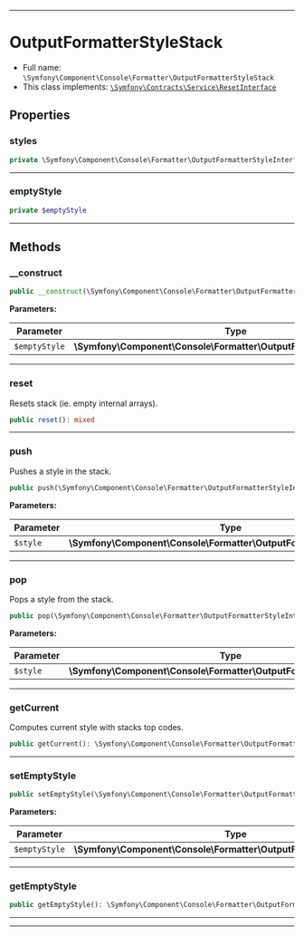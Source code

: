 ***

# OutputFormatterStyleStack

* Full name: `\Symfony\Component\Console\Formatter\OutputFormatterStyleStack`
* This class implements:
  [`\Symfony\Contracts\Service\ResetInterface`](../../../Contracts/Service/ResetInterface.md)

## Properties

### styles

```php
private \Symfony\Component\Console\Formatter\OutputFormatterStyleInterface[] $styles
```

***

### emptyStyle

```php
private $emptyStyle
```

***

## Methods

### __construct

```php
public __construct(\Symfony\Component\Console\Formatter\OutputFormatterStyleInterface $emptyStyle = null): mixed
```

**Parameters:**

| Parameter | Type | Description |
|-----------|------|-------------|
| `$emptyStyle` | **\Symfony\Component\Console\Formatter\OutputFormatterStyleInterface** |  |

***

### reset

Resets stack (ie. empty internal arrays).

```php
public reset(): mixed
```

***

### push

Pushes a style in the stack.

```php
public push(\Symfony\Component\Console\Formatter\OutputFormatterStyleInterface $style): mixed
```

**Parameters:**

| Parameter | Type | Description |
|-----------|------|-------------|
| `$style` | **\Symfony\Component\Console\Formatter\OutputFormatterStyleInterface** |  |

***

### pop

Pops a style from the stack.

```php
public pop(\Symfony\Component\Console\Formatter\OutputFormatterStyleInterface $style = null): \Symfony\Component\Console\Formatter\OutputFormatterStyleInterface
```

**Parameters:**

| Parameter | Type | Description |
|-----------|------|-------------|
| `$style` | **\Symfony\Component\Console\Formatter\OutputFormatterStyleInterface** |  |

***

### getCurrent

Computes current style with stacks top codes.

```php
public getCurrent(): \Symfony\Component\Console\Formatter\OutputFormatterStyle
```

***

### setEmptyStyle

```php
public setEmptyStyle(\Symfony\Component\Console\Formatter\OutputFormatterStyleInterface $emptyStyle): $this
```

**Parameters:**

| Parameter | Type | Description |
|-----------|------|-------------|
| `$emptyStyle` | **\Symfony\Component\Console\Formatter\OutputFormatterStyleInterface** |  |

***

### getEmptyStyle

```php
public getEmptyStyle(): \Symfony\Component\Console\Formatter\OutputFormatterStyleInterface
```

***


***

